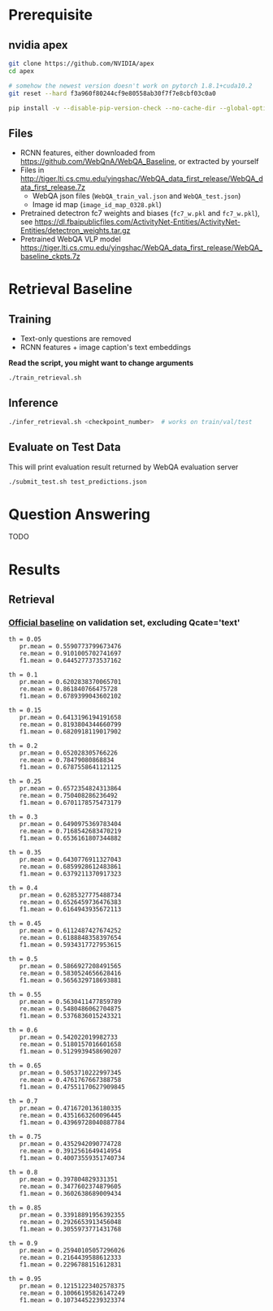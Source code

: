 # Prerequisite

## nvidia apex

```bash
git clone https://github.com/NVIDIA/apex
cd apex

# somehow the newest version doesn't work on pytorch 1.8.1+cuda10.2
git reset --hard f3a960f80244cf9e80558ab30f7f7e8cbf03c0a0 

pip install -v --disable-pip-version-check --no-cache-dir --global-option="--cpp_ext" --global-option="--cuda_ext" ./
```

## Files

- RCNN features, either downloaded from https://github.com/WebQnA/WebQA_Baseline, or extracted by yourself
- Files in http://tiger.lti.cs.cmu.edu/yingshac/WebQA_data_first_release/WebQA_data_first_release.7z
    - WebQA json files (`WebQA_train_val.json` and `WebQA_test.json`)
    - Image id map (`image_id_map_0328.pkl`)
- Pretrained detectron fc7 weights and biases (`fc7_w.pkl` and `fc7_w.pkl`),
  see https://dl.fbaipublicfiles.com/ActivityNet-Entities/ActivityNet-Entities/detectron_weights.tar.gz
- Pretrained WebQA VLP model https://tiger.lti.cs.cmu.edu/yingshac/WebQA_data_first_release/WebQA_baseline_ckpts.7z

# Retrieval Baseline

## Training

- Text-only questions are removed
- RCNN features + image caption's text embeddings

**Read the script, you might want to change arguments**

```bash
./train_retrieval.sh
```

## Inference

```bash
./infer_retrieval.sh <checkpoint_number>  # works on train/val/test
```

## Evaluate on Test Data

This will print evaluation result returned by WebQA evaluation server

```bash
./submit_test.sh test_predictions.json
```

# Question Answering

TODO

# Results

## Retrieval

### [Official baseline](https://github.com/WebQnA/WebQA_Baseline) on validation set, excluding Qcate='text'

```
th = 0.05
   pr.mean = 0.5590773799673476
   re.mean = 0.9101005702741697
   f1.mean = 0.6445277373537162
   
th = 0.1
   pr.mean = 0.6202838370065701
   re.mean = 0.861840766475728
   f1.mean = 0.6789399043602102
   
th = 0.15
   pr.mean = 0.6413196194191658
   re.mean = 0.8193804344660799
   f1.mean = 0.6820918119017902
   
th = 0.2
   pr.mean = 0.652028305766226
   re.mean = 0.78479080868834
   f1.mean = 0.6787558641121125
   
th = 0.25
   pr.mean = 0.6572354824313864
   re.mean = 0.750408286236492
   f1.mean = 0.6701178575473179
   
th = 0.3
   pr.mean = 0.6490975369783404
   re.mean = 0.7168542683470219
   f1.mean = 0.6536161807344882
   
th = 0.35
   pr.mean = 0.6430776911327043
   re.mean = 0.6859928612483861
   f1.mean = 0.6379211370917323
   
th = 0.4
   pr.mean = 0.6285327775488734
   re.mean = 0.6526459736476383
   f1.mean = 0.6164943935672113
   
th = 0.45
   pr.mean = 0.6112487427674252
   re.mean = 0.6188848358397654
   f1.mean = 0.5934317727953615
   
th = 0.5
   pr.mean = 0.5866927208491565
   re.mean = 0.5830524656628416
   f1.mean = 0.5656329718693881
   
th = 0.55
   pr.mean = 0.5630411477859789
   re.mean = 0.5480486062704875
   f1.mean = 0.5376836015243321
   
th = 0.6
   pr.mean = 0.542022019982733
   re.mean = 0.5180157016601658
   f1.mean = 0.5129939458690207
   
th = 0.65
   pr.mean = 0.5053710222997345
   re.mean = 0.4761767667388758
   f1.mean = 0.47551170627909845
   
th = 0.7
   pr.mean = 0.4716720136180335
   re.mean = 0.4351663260096445
   f1.mean = 0.43969728040887784
   
th = 0.75
   pr.mean = 0.4352942090774728
   re.mean = 0.3912561649414954
   f1.mean = 0.40073559351740734
   
th = 0.8
   pr.mean = 0.397804829331351
   re.mean = 0.3477602374879605
   f1.mean = 0.3602638689009434
   
th = 0.85
   pr.mean = 0.33918891956392355
   re.mean = 0.2926653913456048
   f1.mean = 0.3055973771431768
   
th = 0.9
   pr.mean = 0.25940105057296026
   re.mean = 0.2164439588612333
   f1.mean = 0.2296788151612831
   
th = 0.95
   pr.mean = 0.12151223402578375
   re.mean = 0.10066195826147249
   f1.mean = 0.10734452239323374
```
